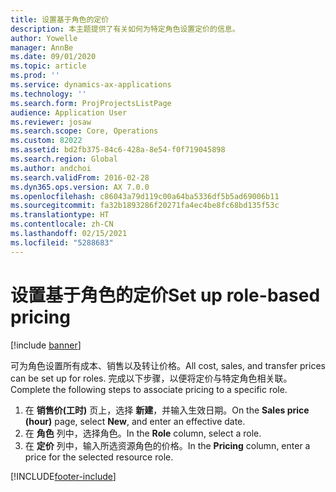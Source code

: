 ```yaml
---
title: 设置基于角色的定价
description: 本主题提供了有关如何为特定角色设置定价的信息。
author: Yowelle
manager: AnnBe
ms.date: 09/01/2020
ms.topic: article
ms.prod: ''
ms.service: dynamics-ax-applications
ms.technology: ''
ms.search.form: ProjProjectsListPage
audience: Application User
ms.reviewer: josaw
ms.search.scope: Core, Operations
ms.custom: 82022
ms.assetid: bd2fb375-84c6-428a-8e54-f0f719045898
ms.search.region: Global
ms.author: andchoi
ms.search.validFrom: 2016-02-28
ms.dyn365.ops.version: AX 7.0.0
ms.openlocfilehash: c86043a79d119c00a64ba5336df5b5ad69006b11
ms.sourcegitcommit: fa32b1893286f20271fa4ec4be8fc68bd135f53c
ms.translationtype: HT
ms.contentlocale: zh-CN
ms.lasthandoff: 02/15/2021
ms.locfileid: "5288683"
---
```

# <a name="set-up-role-based-pricing"></a><span data-ttu-id="2a708-103">设置基于角色的定价</span><span class="sxs-lookup"><span data-stu-id="2a708-103">Set up role-based pricing</span></span>

[!include [banner](../includes/banner.md)]

<span data-ttu-id="2a708-104">可为角色设置所有成本、销售以及转让价格。</span><span class="sxs-lookup"><span data-stu-id="2a708-104">All cost, sales, and transfer prices can be set up for roles.</span></span> <span data-ttu-id="2a708-105">完成以下步骤，以便将定价与特定角色相关联。</span><span class="sxs-lookup"><span data-stu-id="2a708-105">Complete the following steps to associate pricing to a specific role.</span></span>

1. <span data-ttu-id="2a708-106">在 **销售价(工时)** 页上，选择 **新建**，并输入生效日期。</span><span class="sxs-lookup"><span data-stu-id="2a708-106">On the **Sales price (hour)** page, select **New**, and enter an effective date.</span></span>
2. <span data-ttu-id="2a708-107">在 **角色** 列中，选择角色。</span><span class="sxs-lookup"><span data-stu-id="2a708-107">In the **Role** column, select a role.</span></span>
3. <span data-ttu-id="2a708-108">在 **定价** 列中，输入所选资源角色的价格。</span><span class="sxs-lookup"><span data-stu-id="2a708-108">In the **Pricing** column, enter a price for the selected resource role.</span></span>


[!INCLUDE[footer-include](../includes/footer-banner.md)]